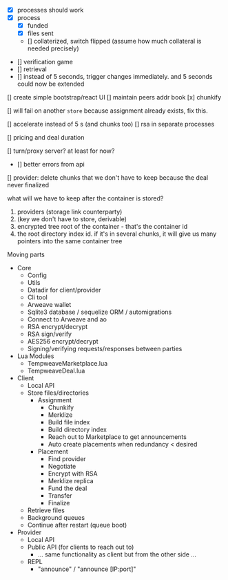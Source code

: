 - [x] processes should work
- [x] process
    - [x] funded
    - [x] files sent
    - [] collaterized, switch flipped (assume how much collateral is needed precisely)
- [] verification game
- [] retrieval
- [] instead of 5 seconds, trigger changes immediately. and 5 seconds could now be extended

[] create simple bootstrap/react UI
[] maintain peers addr book
[x] chunkify

[] will fail on another `store` because assignment already exists, fix this.

[] accelerate instead of 5 s (and chunks too)
[] rsa in separate processes

[] pricing and deal duration

[] turn/proxy server? at least for now?

- [] better errors from api

[] provider: delete chunks that we don't have to keep because the deal never finalized

what will we have to keep after the container is stored?

1. providers (storage link counterparty)
2. (key we don't have to store, derivable)
3. encrypted tree root of the container - that's the container id
4. the root directory index id. if it's in several chunks, it will give us many pointers into the same container tree

Moving parts
- Core
    - Config
    - Utils
    - Datadir for client/provider
    - Cli tool
    - Arweave wallet
    - Sqlite3 database / sequelize ORM / automigrations
    - Connect to Arweave and ao
    - RSA encrypt/decrypt
    - RSA sign/verify
    - AES256 encrypt/decrypt
    - Signing/verifying requests/responses between parties
- Lua Modules
    - TempweaveMarketplace.lua
    - TempweaveDeal.lua
- Client
    - Local API
    - Store files/directories
        - Assignment
            - Chunkify
            - Merklize
            - Build file index
            - Build directory index
            - Reach out to Marketplace to get announcements
            - Auto create placements when redundancy < desired
        - Placement
            - Find provider
            - Negotiate
            - Encrypt with RSA
            - Merklize replica
            - Fund the deal
            - Transfer
            - Finalize
    - Retrieve files
    - Background queues
    - Continue after restart (queue boot)
- Provider
    - Local API
    - Public API (for clients to reach out to)
        - ... same functionality as client but from the other side ...
    - REPL
        - "announce" / "announce [IP:port]"